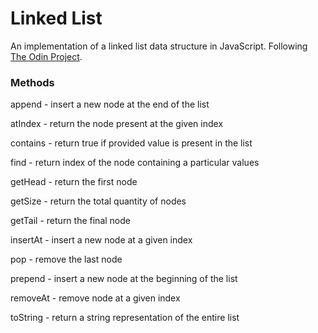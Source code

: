 # Linked List

An implementation of a linked list data structure in JavaScript.
Following [The Odin Project](https://www.theodinproject.com/lessons/javascript-linked-lists).

### Methods
append - insert a new node at the end of the list

atIndex - return the node present at the given index

contains - return true if provided value is present in the list

find - return index of the node containing a particular values

getHead - return the first node

getSize - return the total quantity of nodes

getTail - return the final node

insertAt - insert a new node at a given index

pop - remove the last node

prepend - insert a new node at the beginning of the list

removeAt - remove node at a given index

toString - return a string representation of the entire list

